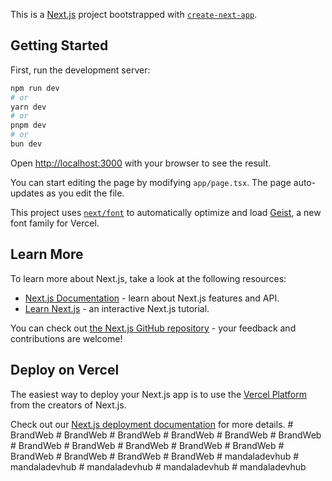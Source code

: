 This is a [Next.js](https://nextjs.org) project bootstrapped with [`create-next-app`](https://nextjs.org/docs/app/api-reference/cli/create-next-app).

## Getting Started

First, run the development server:

```bash
npm run dev
# or
yarn dev
# or
pnpm dev
# or
bun dev
```

Open [http://localhost:3000](http://localhost:3000) with your browser to see the result.

You can start editing the page by modifying `app/page.tsx`. The page auto-updates as you edit the file.

This project uses [`next/font`](https://nextjs.org/docs/app/building-your-application/optimizing/fonts) to automatically optimize and load [Geist](https://vercel.com/font), a new font family for Vercel.

## Learn More

To learn more about Next.js, take a look at the following resources:

- [Next.js Documentation](https://nextjs.org/docs) - learn about Next.js features and API.
- [Learn Next.js](https://nextjs.org/learn) - an interactive Next.js tutorial.

You can check out [the Next.js GitHub repository](https://github.com/vercel/next.js) - your feedback and contributions are welcome!

## Deploy on Vercel

The easiest way to deploy your Next.js app is to use the [Vercel Platform](https://vercel.com/new?utm_medium=default-template&filter=next.js&utm_source=create-next-app&utm_campaign=create-next-app-readme) from the creators of Next.js.

Check out our [Next.js deployment documentation](https://nextjs.org/docs/app/building-your-application/deploying) for more details.
#   B r a n d W e b  
 #   B r a n d W e b  
 #   B r a n d W e b  
 #   B r a n d W e b  
 #   B r a n d W e b  
 #   B r a n d W e b  
 #   B r a n d W e b  
 #   B r a n d W e b  
 #   B r a n d W e b  
 #   B r a n d W e b  
 #   B r a n d W e b  
 #   B r a n d W e b  
 #   B r a n d W e b  
 #   B r a n d W e b  
 #   B r a n d W e b  
 #   m a n d a l a d e v h u b  
 #   m a n d a l a d e v h u b  
 #   m a n d a l a d e v h u b  
 #   m a n d a l a d e v h u b  
 #   m a n d a l a d e v h u b  
 